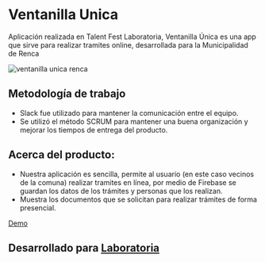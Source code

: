 # Ventanilla Unica

Aplicación realizada en Talent Fest Laboratoria, Ventanilla Única es una app que sirve para realizar tramites online, desarrollada para la Municipalidad de Renca

![ventanilla unica renca](https://user-images.githubusercontent.com/32282235/39720628-691879f6-5213-11e8-86d9-8404b20870bb.png)

## Metodología de trabajo

* Slack fue utilizado para mantener la comunicación entre el equipo.
* Se utilizó el método SCRUM para mantener una buena organización y mejorar los tiempos de entrega del producto.

## Acerca del producto:

* Nuestra aplicación es sencilla, permite al usuario (en este caso vecinos de la comuna) realizar tramites en línea, por medio de Firebase se guardan los datos de los trámites y personas que los realizan.
* Muestra los documentos que se solicitan para realizar trámites de forma presencial. 


[Demo](https://saahub.github.io/Ventanilla-unica/) 


## Desarrollado para [Laboratoria](http://laboratoria.la) 
